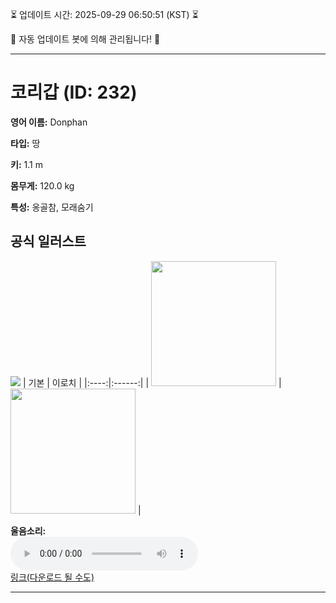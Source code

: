 
⏳ 업데이트 시간: 2025-09-29 06:50:51 (KST) ⏳

🤖 자동 업데이트 봇에 의해 관리됩니다! 🤖

---

# 코리갑 (ID: 232)
**영어 이름:** Donphan

**타입:** 땅

**키:** 1.1 m

**몸무게:** 120.0 kg

**특성:** 옹골참, 모래숨기

## 공식 일러스트
![](https://raw.githubusercontent.com/PokeAPI/sprites/master/sprites/pokemon/other/official-artwork/232.png)
| 기본 | 이로치 |
|:----:|:------:|
| <img src="http://play.pokemonshowdown.com/sprites/ani/donphan.gif" width="200"> | <img src="http://play.pokemonshowdown.com/sprites/ani-shiny/donphan.gif" width="200"> |

**울음소리:**<br><audio controls src="https://raw.githubusercontent.com/PokeAPI/cries/main/cries/pokemon/latest/232.ogg"></audio><br> [링크(다운로드 될 수도)](https://raw.githubusercontent.com/PokeAPI/cries/main/cries/pokemon/latest/232.ogg)


---
